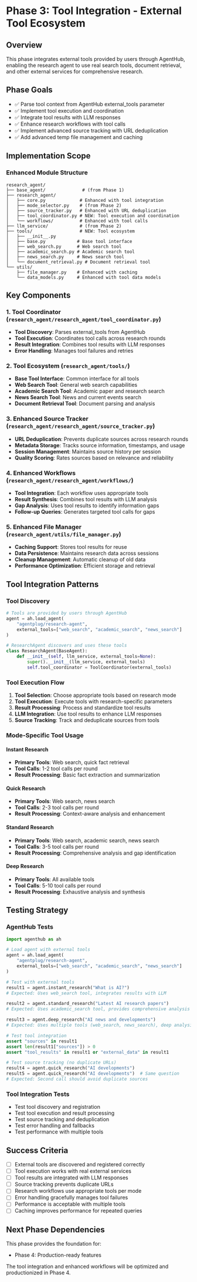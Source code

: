 # Phase 3: Tool Integration - External Tool Ecosystem

## Overview

This phase integrates external tools provided by users through AgentHub, enabling the research agent to use real search tools, document retrieval, and other external services for comprehensive research.

## Phase Goals

- ✅ Parse tool context from AgentHub external_tools parameter
- ✅ Implement tool execution and coordination
- ✅ Integrate tool results with LLM responses
- ✅ Enhance research workflows with tool calls
- ✅ Implement advanced source tracking with URL deduplication
- ✅ Add advanced temp file management and caching

## Implementation Scope

### Enhanced Module Structure
```
research_agent/
├── base_agent/              # (from Phase 1)
├── research_agent/
│   ├── core.py             # Enhanced with tool integration
│   ├── mode_selector.py    # (from Phase 2)
│   ├── source_tracker.py   # Enhanced with URL deduplication
│   ├── tool_coordinator.py # NEW: Tool execution and coordination
│   └── workflows/          # Enhanced with tool calls
├── llm_service/            # (from Phase 2)
├── tools/                  # NEW: Tool ecosystem
│   ├── __init__.py
│   ├── base.py            # Base tool interface
│   ├── web_search.py      # Web search tool
│   ├── academic_search.py # Academic search tool
│   ├── news_search.py     # News search tool
│   └── document_retrieval.py # Document retrieval tool
└── utils/
    ├── file_manager.py    # Enhanced with caching
    └── data_models.py     # Enhanced with tool data models
```

## Key Components

### 1. Tool Coordinator (`research_agent/research_agent/tool_coordinator.py`)
- **Tool Discovery**: Parses external_tools from AgentHub
- **Tool Execution**: Coordinates tool calls across research rounds
- **Result Integration**: Combines tool results with LLM responses
- **Error Handling**: Manages tool failures and retries

### 2. Tool Ecosystem (`research_agent/tools/`)
- **Base Tool Interface**: Common interface for all tools
- **Web Search Tool**: General web search capabilities
- **Academic Search Tool**: Academic paper and research search
- **News Search Tool**: News and current events search
- **Document Retrieval Tool**: Document parsing and analysis

### 3. Enhanced Source Tracker (`research_agent/research_agent/source_tracker.py`)
- **URL Deduplication**: Prevents duplicate sources across research rounds
- **Metadata Storage**: Tracks source information, timestamps, and usage
- **Session Management**: Maintains source history per session
- **Quality Scoring**: Rates sources based on relevance and reliability

### 4. Enhanced Workflows (`research_agent/research_agent/workflows/`)
- **Tool Integration**: Each workflow uses appropriate tools
- **Result Synthesis**: Combines tool results with LLM analysis
- **Gap Analysis**: Uses tool results to identify information gaps
- **Follow-up Queries**: Generates targeted tool calls for gaps

### 5. Enhanced File Manager (`research_agent/utils/file_manager.py`)
- **Caching Support**: Stores tool results for reuse
- **Data Persistence**: Maintains research data across sessions
- **Cleanup Management**: Automatic cleanup of old data
- **Performance Optimization**: Efficient storage and retrieval

## Tool Integration Patterns

### Tool Discovery
```python
# Tools are provided by users through AgentHub
agent = ah.load_agent(
    "agentplug/research-agent",
    external_tools=["web_search", "academic_search", "news_search"]
)

# ResearchAgent discovers and uses these tools
class ResearchAgent(BaseAgent):
    def __init__(self, llm_service, external_tools=None):
        super().__init__(llm_service, external_tools)
        self.tool_coordinator = ToolCoordinator(external_tools)
```

### Tool Execution Flow
1. **Tool Selection**: Choose appropriate tools based on research mode
2. **Tool Execution**: Execute tools with research-specific parameters
3. **Result Processing**: Process and standardize tool results
4. **LLM Integration**: Use tool results to enhance LLM responses
5. **Source Tracking**: Track and deduplicate sources from tools

### Mode-Specific Tool Usage

#### Instant Research
- **Primary Tools**: Web search, quick fact retrieval
- **Tool Calls**: 1-2 tool calls per round
- **Result Processing**: Basic fact extraction and summarization

#### Quick Research
- **Primary Tools**: Web search, news search
- **Tool Calls**: 2-3 tool calls per round
- **Result Processing**: Context-aware analysis and enhancement

#### Standard Research
- **Primary Tools**: Web search, academic search, news search
- **Tool Calls**: 3-5 tool calls per round
- **Result Processing**: Comprehensive analysis and gap identification

#### Deep Research
- **Primary Tools**: All available tools
- **Tool Calls**: 5-10 tool calls per round
- **Result Processing**: Exhaustive analysis and synthesis

## Testing Strategy

### AgentHub Tests
```python
import agenthub as ah

# Load agent with external tools
agent = ah.load_agent(
    "agentplug/research-agent",
    external_tools=["web_search", "academic_search", "news_search"]
)

# Test with external tools
result1 = agent.instant_research("What is AI?")
# Expected: Uses web_search tool, integrates results with LLM

result2 = agent.standard_research("Latest AI research papers")
# Expected: Uses academic_search tool, provides comprehensive analysis

result3 = agent.deep_research("AI news and developments")
# Expected: Uses multiple tools (web_search, news_search), deep analysis

# Test tool integration
assert "sources" in result1
assert len(result1["sources"]) > 0
assert "tool_results" in result1 or "external_data" in result1

# Test source tracking (no duplicate URLs)
result4 = agent.quick_research("AI developments")
result5 = agent.quick_research("AI developments")  # Same question
# Expected: Second call should avoid duplicate sources
```

### Tool Integration Tests
- Test tool discovery and registration
- Test tool execution and result processing
- Test source tracking and deduplication
- Test error handling and fallbacks
- Test performance with multiple tools

## Success Criteria

- [ ] External tools are discovered and registered correctly
- [ ] Tool execution works with real external services
- [ ] Tool results are integrated with LLM responses
- [ ] Source tracking prevents duplicate URLs
- [ ] Research workflows use appropriate tools per mode
- [ ] Error handling gracefully manages tool failures
- [ ] Performance is acceptable with multiple tools
- [ ] Caching improves performance for repeated queries

## Next Phase Dependencies

This phase provides the foundation for:
- Phase 4: Production-ready features

The tool integration and enhanced workflows will be optimized and productionized in Phase 4.
